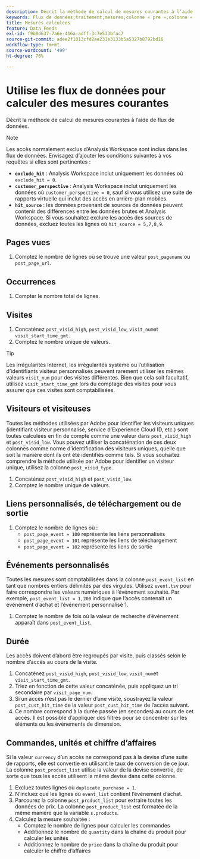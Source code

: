 ```yaml
---
description: Décrit la méthode de calcul de mesures courantes à l’aide de flux de données.
keywords: Flux de données;traitement;mesures;colonne « pre »;colonne « post »;robots;filtrage par date;chaîne d’événement;courant;formules
title: Mesures calculées
feature: Data Feeds
exl-id: f9b0d637-7a6e-416a-adff-3c7e533bfac7
source-git-commit: adee2f1013cfd2ae231e3133b5a5327b8792bd16
workflow-type: tm+mt
source-wordcount: '499'
ht-degree: 76%

---
```


# Utilise les flux de données pour calculer des mesures courantes

Décrit la méthode de calcul de mesures courantes à l’aide de flux de données.

>[!NOTE]
>
>Les accès normalement exclus d’Analysis Workspace sont inclus dans les flux de données. Envisagez d’ajouter les conditions suivantes à vos requêtes si elles sont pertinentes :
>
>* **`exclude_hit`** : Analysis Workspace inclut uniquement les données où `exclude_hit = 0`.
>* **`customer_perspective`** : Analysis Workspace inclut uniquement les données où `customer_perspective = 0`, sauf si vous utilisez une suite de rapports virtuelle qui inclut des accès en arrière-plan mobiles.
>* **`hit_source`** : les données provenant de sources de données peuvent contenir des différences entre les données brutes et Analysis Workspace. Si vous souhaitez exclure les accès des sources de données, excluez toutes les lignes où `hit_source = 5,7,8,9`.

## Pages vues

1. Comptez le nombre de lignes où se trouve une valeur `post_pagename` ou `post_page_url`.

## Occurrences

1. Compter le nombre total de lignes.

## Visites

1. Concaténez `post_visid_high`, `post_visid_low`, `visit_num`et `visit_start_time_gmt`.
1. Comptez le nombre unique de valeurs.

>[!TIP]
>
>Les irrégularités Internet, les irrégularités système ou l’utilisation d’identifiants visiteur personnalisés peuvent rarement utiliser les mêmes valeurs `visit_num` pour des visites différentes. Bien que cela soit facultatif, utilisez `visit_start_time_gmt` lors du comptage des visites pour vous assurer que ces visites sont comptabilisées.

## Visiteurs et visiteuses

Toutes les méthodes utilisées par Adobe pour identifier les visiteurs uniques (identifiant visiteur personnalisé, service d’Experience Cloud ID, etc.) sont toutes calculées en fin de compte comme une valeur dans `post_visid_high` et `post_visid_low`. Vous pouvez utiliser la concaténation de ces deux colonnes comme norme d’identification des visiteurs uniques, quelle que soit la manière dont ils ont été identifiés comme tels. Si vous souhaitez comprendre la méthode utilisée par Adobe pour identifier un visiteur unique, utilisez la colonne `post_visid_type`.

1. Concaténez `post_visid_high` et `post_visid_low`.
2. Comptez le nombre unique de valeurs.

## Liens personnalisés, de téléchargement ou de sortie

1. Comptez le nombre de lignes où :
   * `post_page_event = 100` représente les liens personnalisés
   * `post_page_event = 101` représente les liens de téléchargement
   * `post_page_event = 102` représente les liens de sortie

## Événements personnalisés

Toutes les mesures sont comptabilisées dans la colonne `post_event_list` en tant que nombres entiers délimités par des virgules. Utilisez `event.tsv` pour faire correspondre les valeurs numériques à l’événement souhaité. Par exemple, `post_event_list = 1,200` indique que l’accès contenait un événement d’achat et l’événement personnalisé 1.

1. Comptez le nombre de fois où la valeur de recherche d’événement apparaît dans `post_event_list`.

## Durée

Les accès doivent d’abord être regroupés par visite, puis classés selon le nombre d’accès au cours de la visite.

1. Concaténez `post_visid_high`, `post_visid_low`, `visit_num`et `visit_start_time_gmt`.
2. Triez en fonction de cette valeur concaténée, puis appliquez un tri secondaire par `visit_page_num`.
3. Si un accès n’est pas le dernier d’une visite, soustrayez la valeur `post_cust_hit_time` de la valeur `post_cust_hit_time` de l’accès suivant.
4. Ce nombre correspond à la durée passée (en secondes) au cours de cet accès. Il est possible d’appliquer des filtres pour se concentrer sur les éléments ou les événements de dimension.

## Commandes, unités et chiffre d’affaires

Si la valeur `currency` d’un accès ne correspond pas à la devise d’une suite de rapports, elle est convertie en utilisant le taux de conversion de ce jour. La colonne `post_product_list` utilise la valeur de la devise convertie, de sorte que tous les accès utilisent la même devise dans cette colonne.

1. Excluez toutes lignes où `duplicate_purchase = 1`.
2. N’incluez que les lignes où `event_list` contient l’événement d’achat.
3. Parcourez la colonne `post_product_list` pour extraire toutes les données de prix. La colonne `post_product_list` est formatée de la même manière que la variable `s.products`.
4. Calculez la mesure souhaitée :
   * Comptez le nombre de lignes pour calculer les commandes
   * Additionnez le nombre de `quantity` dans la chaîne du produit pour calculer les unités
   * Additionnez le nombre de `price` dans la chaîne du produit pour calculer le chiffre d’affaires
